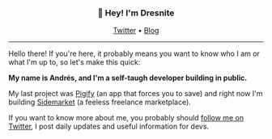 <h3 align="center">👋 Hey! I'm Dresnite</h3>
<p align="center">
  <a href="https://twitter.com/dresnite">Twitter</a> •
  <a href="https://dresnite.com/">Blog</a>
</p>

---

Hello there! If you're here, it probably means you want to know who I am or what I'm up to, so let's make this quick:

<strong>My name is Andrés, and I'm a self-taugh developer building in public.</strong>

My last project was [Pigify](https://pigify.io) (an app that forces you to save) and right now I'm building [Sidemarket](https://sidemarket.io) (a feeless freelance marketplace).

If you want to know more about me, you probably should [follow me on Twitter](https://twitter.com/dresnite), I post daily updates and useful information for devs.
